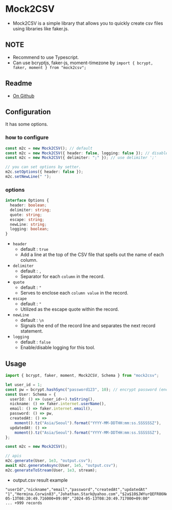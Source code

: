 # Mock2CSV

- Mock2CSV is a simple library that allows you to quickly create csv files using libraries like faker.js.

## NOTE

- Recommend to use Typescript.
- Can use bcryptjs, faker-js, moment-timezone by `import { bcrypt, faker, moment } from "mock2csv";`

## Readme

- [On Github](https://github.com/JuneParkCode/Mock2CSV)

## Configuration

It has some options.

### how to configure

```typescript
const m2c = new Mock2CSV(); // default
const m2c = new Mock2CSV({ header: false, logging: false }); // disable header, logging
const m2c = new Mock2CSV({ delimiter: ";" }); // use delimiter ';'

// you can set options by setter.
m2c.setOptions({ header: false });
m2c.setNewLine(" ");
```

### options

```typescript
interface Options {
  header: boolean;
  delimiter: string;
  quote: string;
  escape: string;
  newLine: string;
  logging: boolean;
}
```

- `header`
  - default : `true`
  - Add a line at the top of the CSV file that spells out the name of each column.
- `delimiter`
  - default : `,`
  - Separator for each `column` in the record.
- `quote`
  - default : `"`
  - Serves to enclose each `column value` in the record.
- `escape`
  - default : `"`
  - Utilized as the escape quote within the record.
- `newLine`
  - default : `\n`
  - Signals the end of the record line and separates the next record statement.
- `logging`
  - default : `false`
  - Enable/disable logging for this tool.

## Usage

```typescript
import { bcrypt, faker, moment, Mock2CSV, Schema } from "mock2csv";

let user_id = 1;
const pw = bcrypt.hashSync("password123", 10); // encrypt password (encryption is time-consuming)
const User: Schema = {
  userId: () => (user_id++).toString(),
  nickname: () => faker.internet.userName(),
  email: () => faker.internet.email(),
  password: () => pw,
  createdAt: () =>
    moment().tz("Asia/Seoul").format("YYYY-MM-DDTHH:mm:ss.SSSSSSZ"),
  updatedAt: () =>
    moment().tz("Asia/Seoul").format("YYYY-MM-DDTHH:mm:ss.SSSSSSZ"),
};

const m2c = new Mock2CSV();

// apis
m2c.generate(User, 1e3, "output.csv");
await m2c.generateAsync(User, 1e5, "output.csv");
m2c.generateToStream(User, 1e3, stream);
```

- output.csv result example

```text
"userId","nickname","email","password","createdAt","updatedAt"
"1","Hermina.Corwin83","Johathan.Stark@yahoo.com","$2a$10$JWYurQEFR86NeomyOF0kSupf23ZH17.zWW/qE10VvLgE0RHBCrmp6","2024-05-13T08:20:49.716000+09:00","2024-05-13T08:20:49.717000+09:00"
... +999 records
```
